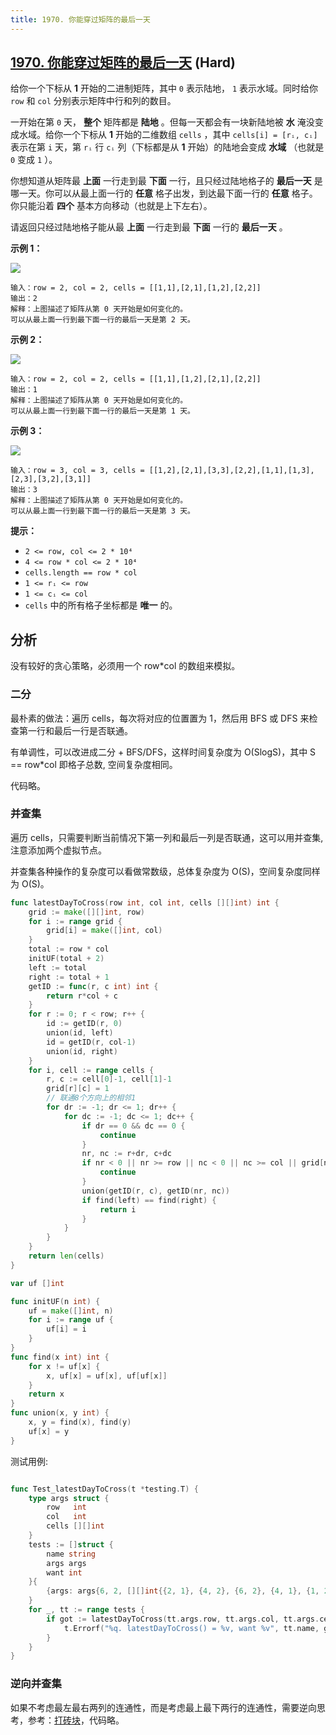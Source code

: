 ```yaml
---
title: 1970. 你能穿过矩阵的最后一天
---
```


## [1970. 你能穿过矩阵的最后一天](https://leetcode.cn/problems/last-day-where-you-can-still-cross) (Hard)

给你一个下标从 **1** 开始的二进制矩阵，其中 `0` 表示陆地， `1` 表示水域。同时给你 `row` 和 `col` 分别表示矩阵中行和列的数目。

一开始在第 `0` 天， **整个** 矩阵都是 **陆地** 。但每一天都会有一块新陆地被 **水** 淹没变成水域。给你一个下标从 **1** 开始的二维数组 `cells` ，其中 `cells[i] = [rᵢ, cᵢ]` 表示在第 `i` 天，第 `rᵢ` 行 `cᵢ` 列（下标都是从 **1** 开始）的陆地会变成 **水域** （也就是 `0` 变成 `1` ）。

你想知道从矩阵最 **上面** 一行走到最 **下面** 一行，且只经过陆地格子的 **最后一天** 是哪一天。你可以从最上面一行的 **任意** 格子出发，到达最下面一行的 **任意** 格子。你只能沿着 **四个** 基本方向移动（也就是上下左右）。

请返回只经过陆地格子能从最 **上面** 一行走到最 **下面** 一行的 **最后一天** 。

**示例 1：**

![](https://assets.leetcode.com/uploads/2021/07/27/1.png)

```
输入：row = 2, col = 2, cells = [[1,1],[2,1],[1,2],[2,2]]
输出：2
解释：上图描述了矩阵从第 0 天开始是如何变化的。
可以从最上面一行到最下面一行的最后一天是第 2 天。

```

**示例 2：**

![](https://assets.leetcode.com/uploads/2021/07/27/2.png)

```
输入：row = 2, col = 2, cells = [[1,1],[1,2],[2,1],[2,2]]
输出：1
解释：上图描述了矩阵从第 0 天开始是如何变化的。
可以从最上面一行到最下面一行的最后一天是第 1 天。

```

**示例 3：**

![](https://assets.leetcode.com/uploads/2021/07/27/3.png)

```
输入：row = 3, col = 3, cells = [[1,2],[2,1],[3,3],[2,2],[1,1],[1,3],[2,3],[3,2],[3,1]]
输出：3
解释：上图描述了矩阵从第 0 天开始是如何变化的。
可以从最上面一行到最下面一行的最后一天是第 3 天。

```

**提示：**

- `2 <= row, col <= 2 * 10⁴`
- `4 <= row * col <= 2 * 10⁴`
- `cells.length == row * col`
- `1 <= rᵢ <= row`
- `1 <= cᵢ <= col`
- `cells` 中的所有格子坐标都是 **唯一** 的。

## 分析


没有较好的贪心策略，必须用一个 row*col 的数组来模拟。

### 二分

最朴素的做法：遍历 cells，每次将对应的位置置为 1，然后用 BFS 或 DFS 来检查第一行和最后一行是否联通。

有单调性，可以改进成二分 + BFS/DFS，这样时间复杂度为 O(SlogS)，其中 S == row*col 即格子总数, 空间复杂度相同。

代码略。

### 并查集

遍历 cells，只需要判断当前情况下第一列和最后一列是否联通，这可以用并查集, 注意添加两个虚拟节点。

并查集各种操作的复杂度可以看做常数级，总体复杂度为 O(S)，空间复杂度同样为 O(S)。

```go
func latestDayToCross(row int, col int, cells [][]int) int {
	grid := make([][]int, row)
	for i := range grid {
		grid[i] = make([]int, col)
	}
	total := row * col
	initUF(total + 2)
	left := total
	right := total + 1
	getID := func(r, c int) int {
		return r*col + c
	}
	for r := 0; r < row; r++ {
		id := getID(r, 0)
		union(id, left)
		id = getID(r, col-1)
		union(id, right)
	}
	for i, cell := range cells {
		r, c := cell[0]-1, cell[1]-1
		grid[r][c] = 1
		// 联通8个方向上的相邻1
		for dr := -1; dr <= 1; dr++ {
			for dc := -1; dc <= 1; dc++ {
				if dr == 0 && dc == 0 {
					continue
				}
				nr, nc := r+dr, c+dc
				if nr < 0 || nr >= row || nc < 0 || nc >= col || grid[nr][nc] == 0 {
					continue
				}
				union(getID(r, c), getID(nr, nc))
				if find(left) == find(right) {
					return i
				}
			}
		}
	}
	return len(cells)
}

var uf []int

func initUF(n int) {
	uf = make([]int, n)
	for i := range uf {
		uf[i] = i
	}
}
func find(x int) int {
	for x != uf[x] {
		x, uf[x] = uf[x], uf[uf[x]]
	}
	return x
}
func union(x, y int) {
	x, y = find(x), find(y)
	uf[x] = y
}

```

测试用例:

```go

func Test_latestDayToCross(t *testing.T) {
	type args struct {
		row   int
		col   int
		cells [][]int
	}
	tests := []struct {
		name string
		args args
		want int
	}{
		{args: args{6, 2, [][]int{{2, 1}, {4, 2}, {6, 2}, {4, 1}, {1, 2}}}, want: 3},
	}
	for _, tt := range tests {
		if got := latestDayToCross(tt.args.row, tt.args.col, tt.args.cells); got != tt.want {
			t.Errorf("%q. latestDayToCross() = %v, want %v", tt.name, got, tt.want)
		}
	}
}

```

### 逆向并查集

如果不考虑最左最右两列的连通性，而是考虑最上最下两行的连通性，需要逆向思考，参考：[打砖块](/docs/graph/bricks-falling-when-hit)，代码略。
